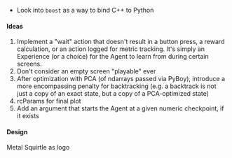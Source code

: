 - Look into `boost` as a way to bind C++ to Python

#### Ideas
1. Implement a "wait" action that doesn't result in a button press, a reward calculation, or an action logged for metric tracking. It's simply an Experience (or a choice) for the Agent to learn from during certain screens.
2. Don't consider an empty screen "playable" ever
3. After optimization with PCA (of ndarrays passed via PyBoy), introduce a more encompassing penalty for backtracking (e.g. a backtrack is not just a copy of an exact state, but a copy of a PCA-optimized state)
4. rcParams for final plot
5. Add an argument that starts the Agent at a given numeric checkpoint, if it exists

#### Design
Metal Squirtle as logo